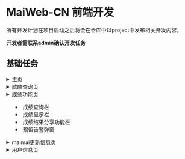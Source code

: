 # MaiWeb-CN 前端开发
所有开发计划在项目启动之后将会在仓库中以project中发布相关开发内容。

**开发者需联系admin确认开发任务**

## 基础任务
<details>
<summary>主页</summary>

  - banner栏设计
  - 预留AI助手容器
  - 预留主页弹窗
  - 页面主要功能入口

</details>

<details>
<summary>歌曲查询页</summary>

  - 歌曲检索栏
  - 歌曲展示栏
  - 歌曲评论栏
  - 同类别歌曲展示容器
  - 同定数歌曲展示容器
  - 歌曲展示页分享功能栏
  - 预留告警弹窗
</details>

<details>
<summary>成绩功能页<summary>

  - 成绩查询栏
  - 成绩显示栏
  - 成绩结果分享功能栏
  - 预留告警弹窗
</details>

<details>
<summary>maimai更新信息页</summary>

  - 乐曲更新内容容器
  - 区域更新内容容器
  - 区域详情内容容器
  - 未来预计更新内容容器
  - 更新推荐推分内容容器
  - 更新信息海报生成功能栏
  - 预留告警弹窗
</details>

<details>
<summary>用户信息页</summary>
  
  - 用户信息banner栏
  - 用户基础信息显示容器
  - 用户bot资料使用授权页
  - 用户个性设置页
  - 用户个人名片生成功能栏
</details>
